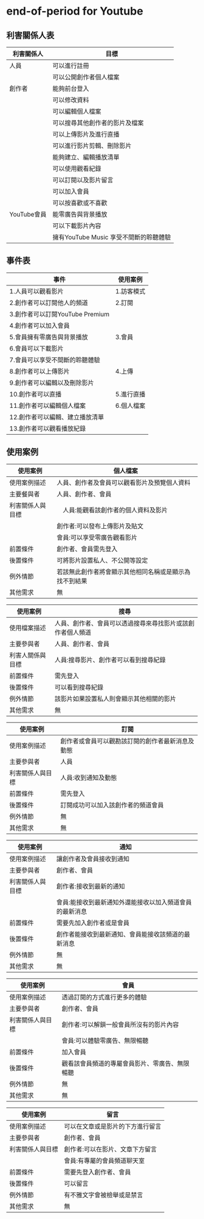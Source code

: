 # end-of-period for Youtube

## 利害關係人表

| 利害關係人| 目標 |
| -- | -- |
| 人員 | 可以進行註冊 |
| | 可以公開創作者個人檔案 |
| 創作者 | 能夠前台登入 |
| | 可以修改資料 |
| | 可以編輯個人檔案 |
| | 可以搜尋其他創作者的影片及檔案 |
| | 可以上傳影片及進行直播 |
| | 可以進行影片剪輯、刪除影片 |
| | 能夠建立、編輯播放清單 |
| | 可以使用觀看紀錄 |
| | 可以訂閱以及影片留言 |
| | 可以加入會員 |
| | 可以按喜歡或不喜歡 |
| YouTube會員 | 能零廣告與背景播放 |
| | 可以下載影片內容 |
| | 擁有YouTube Music 享受不間斷的聆聽體驗 |

## 事件表

| 事件 | 使用案例 |
| -- | -- |
| 1.人員可以觀看影片 | 1.訪客模式 |
| 2.創作者可以訂閱他人的頻道 | 2.訂閱 |
| 3.創作者可以訂閱YouTube Premium | |
| 4.創作者可以加入會員 | |
| 5.會員擁有零廣告與背景播放 | 3.會員 |
| 6.會員可以下載影片 | |
| 7.會員可以享受不間斷的聆聽體驗 | |
| 8.創作者可以上傳影片 | 4.上傳 |
| 9.創作者可以編輯以及刪除影片 | |
| 10.創作者可以直播 | 5.進行直播 |
| 11.創作者可以編輯個人檔案 | 6.個人檔案 |
| 12.創作者可以編輯、建立播放清單 | |
| 13.創作者可以觀看播放紀錄 |

## 使用案例

| 使用案例 | 個人檔案 |
| ----- | ----- |
| 使用案例描述 | 人員、創作者及會員可以觀看影片及預覽個人資料 |
| 主要餐與者 | 人員、創作者、會員 |
| 利害關係人與目標 |　人員:能觀看該創作者的個人資料及影片 |
| | 創作者:可以發布上傳影片及貼文 |
| | 會員:可以享受零廣告觀看影片 |
| 前置條件 | 創作者、會員需先登入 |
| 後置條件 | 可將影片設置私人、不公開等設定 |
| 例外情節 | 若該無此創作者將會顯示其他相同名稱或是顯示為找不到結果|
| 其他需求 | 無 |

| 使用案例 | 搜尋 |
| ----- | ----- |
| 使用檔案描述 | 人員、創作者、會員可以透過搜尋來尋找影片或該創作者個人頻道 |
| 主要參與者 | 人員、創作者、會員 |
| 利害人關係與目標 | 人員:搜尋影片、創作者可以看到搜尋紀錄 |
| 前置條件 | 需先登入 |
| 後置條件 | 可以看到搜尋紀錄 |
| 例外情節 | 該影片如果設置私人則會顯示其他相關的影片 |
| 其他需求 | 無 |

| 使用案例 | 訂閱 |
| ----- | ----- |
| 使用案例描述 | 創作者或會員可以觀勘該訂閱的創作者最新消息及動態 |
| 主要參與者 | 人員 |
| 利害關係人與目標 | 人員:收到通知及動態 |
| 前置條件 | 需先登入 |
| 後置條件 | 訂閱成功可以加入該創作者的頻道會員 |
| 例外情節 | 無 |
| 其他需求 | 無 |

| 使用案例 | 通知 |
| ----- | ----- |
| 使用案例描述 | 讓創作者及會員接收到通知 |
| 主要參與者 | 創作者、會員 |
| 利害關係人與目標 | 創作者:接收到最新的通知 |
| | 會員:能接收到最新通知外還能接收以加入頻道會員的最新消息 |
| 前置條件 | 需要先加入創作者或是會員 |
| 後置條件 | 創作者能接收到最新通知、會員能接收該頻道的最新消息 |
| 例外情節 | 無 |
| 其他需求 | 無 |

| 使用案例 | 會員 |
| ----- | ----- |
| 使用案例描述 | 透過訂閱的方式進行更多的體驗 |
| 主要參與者 | 創作者、會員 |
| 利害關係人與目標 | 創作者:可以解鎖一般會員所沒有的影片內容 |
| | 會員:可以體驗零廣告、無限暢聽 |
| 前置條件 | 加入會員 |
| 後置條件 | 觀看該會員頻道的專屬會員影片、零廣告、無限暢聽 |
| 例外情節 | 無 |
| 其他需求 | 無 |

| 使用案例 | 留言 |
| ----- | ----- |
| 使用案例描述 | 可以在文章或是影片的下方進行留言 |
| 主要參與者 | 創作者、會員 |
| 利害關係人與目標 | 創作者:可以在影片、文章下方留言 |
| | 會員:有專屬的會員頻道聊天室 |
| 前置條件 | 需要先登入創作者、會員 |
| 後置條件 | 可以留言 |
| 例外情節 | 有不雅文字會被檢舉或是禁言 |
| 其他需求 | 無 |
